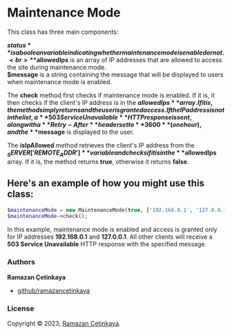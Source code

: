 # Maintenance Mode

This class has three main components:

**$status** is a boolean variable indicating whether maintenance mode is enabled or not.
<br>
**$allowedIps** is an array of IP addresses that are allowed to access the site during maintenance mode.
<br>
**$message** is a string containing the message that will be displayed to users when maintenance mode is enabled.

The **check** method first checks if maintenance mode is enabled. If it is, it then checks if the client's IP address is in the **$allowedIps** array. If it is, the method simply returns and the user is granted access. If the IP address is not in the list, a **503 Service Unavailable** HTTP response is sent, along with a **Retry-After** header set to **3600** (one hour), and the **$message** is displayed to the user.

The **isIpAllowed** method retrieves the client's IP address from the **$_SERVER['REMOTE_ADDR']** variable and checks if it is in the **$allowedIps** array. If it is, the method returns **true**, otherwise it returns **false**.

## Here's an example of how you might use this class:
```php
$maintenanceMode = new MaintenanceMode(true, ['192.168.0.1', '127.0.0.1'], 'Our site is undergoing maintenance. Please check back soon.');
$maintenanceMode->check();
```

In this example, maintenance mode is enabled and access is granted only for IP addresses **192.168.0.1** and **127.0.0.1**. All other clients will receive a **503 Service Unavailable** HTTP response with the specified message.

### Authors

**Ramazan Çetinkaya**

- [github/ramazancetinkaya](https://github.com/ramazancetinkaya)

### License

Copyright © 2023, [Ramazan Çetinkaya](https://github.com/ramazancetinkaya).
